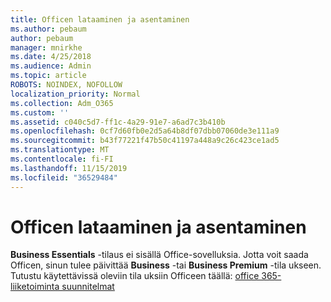 ```yaml
---
title: Officen lataaminen ja asentaminen
ms.author: pebaum
author: pebaum
manager: mnirkhe
ms.date: 4/25/2018
ms.audience: Admin
ms.topic: article
ROBOTS: NOINDEX, NOFOLLOW
localization_priority: Normal
ms.collection: Adm_O365
ms.custom: ''
ms.assetid: c040c5d7-ff1c-4a29-91e7-a6ad7c3b410b
ms.openlocfilehash: 0cf7d60fb0e2d5a64b8df07dbb07060de3e111a9
ms.sourcegitcommit: b43f77221f47b50c41197a448a9c26c423ce1ad5
ms.translationtype: MT
ms.contentlocale: fi-FI
ms.lasthandoff: 11/15/2019
ms.locfileid: "36529484"
---
```

# <a name="download-and-install-office"></a>Officen lataaminen ja asentaminen

**Business Essentials** -tilaus ei sisällä Office-sovelluksia. Jotta voit saada Officen, sinun tulee päivittää **Business** -tai **Business Premium** -tila ukseen. Tutustu käytettävissä oleviin tila uksiin Officeen täällä: [office 365-liiketoiminta suunnitelmat](https://products.office.com/compare-all-microsoft-office-products?tab=2)
  


